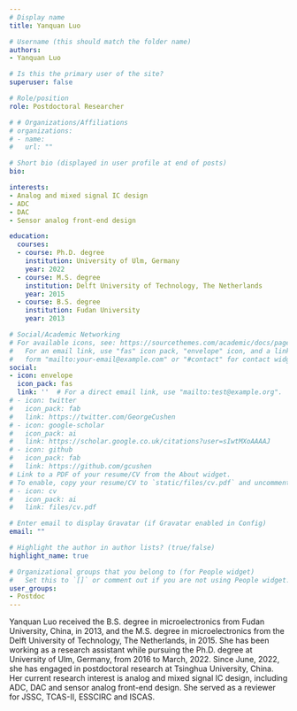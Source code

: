 ```yaml
---
# Display name
title: Yanquan Luo

# Username (this should match the folder name)
authors:
- Yanquan Luo

# Is this the primary user of the site?
superuser: false

# Role/position
role: Postdoctoral Researcher

# # Organizations/Affiliations
# organizations:
# - name: 
#   url: ""

# Short bio (displayed in user profile at end of posts)
bio: 

interests:
- Analog and mixed signal IC design
- ADC
- DAC
- Sensor analog front-end design

education:
  courses:
  - course: Ph.D. degree
    institution: University of Ulm, Germany
    year: 2022
  - course: M.S. degree
    institution: Delft University of Technology, The Netherlands
    year: 2015   
  - course: B.S. degree
    institution: Fudan University
    year: 2013

# Social/Academic Networking
# For available icons, see: https://sourcethemes.com/academic/docs/page-builder/#icons
#   For an email link, use "fas" icon pack, "envelope" icon, and a link in the
#   form "mailto:your-email@example.com" or "#contact" for contact widget.
social:
- icon: envelope
  icon_pack: fas
  link: ''  # For a direct email link, use "mailto:test@example.org".
# - icon: twitter
#   icon_pack: fab
#   link: https://twitter.com/GeorgeCushen
# - icon: google-scholar
#   icon_pack: ai
#   link: https://scholar.google.co.uk/citations?user=sIwtMXoAAAAJ
# - icon: github
#   icon_pack: fab
#   link: https://github.com/gcushen
# Link to a PDF of your resume/CV from the About widget.
# To enable, copy your resume/CV to `static/files/cv.pdf` and uncomment the lines below.
# - icon: cv
#   icon_pack: ai
#   link: files/cv.pdf

# Enter email to display Gravatar (if Gravatar enabled in Config)
email: ""

# Highlight the author in author lists? (true/false)
highlight_name: true

# Organizational groups that you belong to (for People widget)
#   Set this to `[]` or comment out if you are not using People widget.
user_groups:
- Postdoc
---
```


Yanquan Luo received the B.S. degree in microelectronics from Fudan University, China, in 2013, and the M.S. degree in microelectronics from the Delft University of Technology, The Netherlands, in 2015. She has been working as a research assistant while pursuing the Ph.D. degree at University of Ulm, Germany, from 2016 to March, 2022. Since June, 2022, she has engaged in postdoctoral research at Tsinghua University, China. Her current research interest is analog and mixed signal IC design, including ADC, DAC and sensor analog front-end design. She served as a reviewer for JSSC, TCAS-II, ESSCIRC and ISCAS.